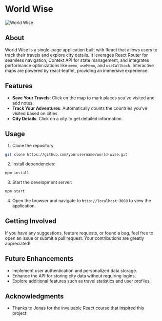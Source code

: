 # World Wise

![World Wise](world-wise-demo.gif)

## About

World Wise is a single-page application built with React that allows users to track their travels and explore city details. It leverages React Router for seamless navigation, Context API for state management, and integrates performance optimizations like `memo`, `useMemo`, and `useCallback`. Interactive maps are powered by react-leaflet, providing an immersive experience.

## Features

- **Save Your Travels**: Click on the map to mark places you've visited and add notes.
- **Track Your Adventures**: Automatically counts the countries you've visited based on cities.
- **City Details**: Click on a city to get detailed information.

## Usage

1. Clone the repository:

```bash
git clone https://github.com/yourusername/world-wise.git
```

2. Install dependencies:

```bash
npm install
```

3. Start the development server:

```bash
npm start
```

4. Open the browser and navigate to `http://localhost:3000` to view the application.

## Getting Involved

If you have any suggestions, feature requests, or found a bug, feel free to open an issue or submit a pull request. Your contributions are greatly appreciated!

## Future Enhancements

- Implement user authentication and personalized data storage.
- Enhance the API for storing city data without requiring logins.
- Explore additional features such as travel statistics and user profiles.

## Acknowledgments

- Thanks to Jonas for the invaluable React course that inspired this project.
